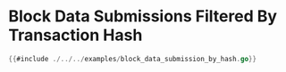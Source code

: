 # Block Data Submissions Filtered By Transaction Hash

```go
{{#include ./../../examples/block_data_submission_by_hash.go}}
```
